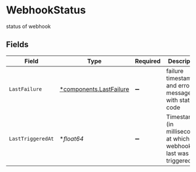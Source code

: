 # WebhookStatus

status of webhook


## Fields

| Field                                                                | Type                                                                 | Required                                                             | Description                                                          | Example                                                              |
| -------------------------------------------------------------------- | -------------------------------------------------------------------- | -------------------------------------------------------------------- | -------------------------------------------------------------------- | -------------------------------------------------------------------- |
| `LastFailure`                                                        | [*components.LastFailure](../../models/components/lastfailure.md)    | :heavy_minus_sign:                                                   | failure timestamp and error message with status code                 |                                                                      |
| `LastTriggeredAt`                                                    | **float64*                                                           | :heavy_minus_sign:                                                   | Timestamp (in milliseconds) at which the webhook last was<br/>triggered<br/> | 1587667174725                                                        |